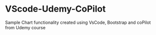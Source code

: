 # VScode-Udemy-CoPilot
Sample Chart functionality created using VsCode, Bootstrap and coPilot from Udemy course
